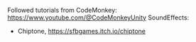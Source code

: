 Followed tutorials from CodeMonkey: https://www.youtube.com/@CodeMonkeyUnity
SoundEffects: 
- Chiptone, https://sfbgames.itch.io/chiptone
